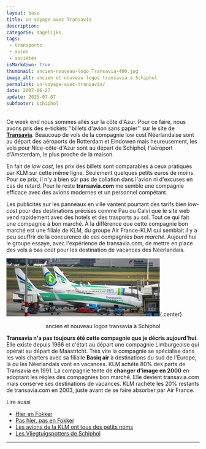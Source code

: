 ```yaml
---
layout: base
title: Un voyage avec Transavia
description: 
categorie: dagelijks
tags: 
 - transports
 - avion
 - sociétés
isMarkdown: true
thumbnail: ancien-nouveau-logo_Transavia-400.jpg
image_alt: ancien et nouveau logos transavia à Schiphol
permalink: un-voyage-avec-transavia/
date: 2007-06-27
update: 2015-07-07
subfooter: schiphol
---
```




Ce week end nous sommes allés sur la côte d'Azur. Pour ce faire, nous avons pris des e-tickets ''billets d'avion sans papier'' sur le site de **[Transavia](http://www.transavia.com/)**. Beaucoup de vols de la compagnie low cost Néerlandaise sont au départ des aéroports de Rotterdam et Eindowen mais heureusement, les vols pour Nice-côte-d'Azur sont au départ de Schiphol, l'aéroport d'Amsterdam, le plus proche de la maison.

<!--excerpt-->

En fait de *low cost*, les prix des billets sont comparables à  ceux pratiqués par KLM sur cette même ligne. Seulement quelques petits euros de moins. Pour ce prix, il n'y a bien sûr pas de collation dans l'avion ni d'excuses en cas de retard. Pour le reste **transavia.com** me semble une compagnie efficace avec des avions modernes et un personnel compétant. 

Les publicités sur les panneaux en ville vantent pourtant des tarifs bien *low-cost* pour des destinations précises comme Pau ou Calvi que le site web vend rapidement avec des hotels et des trasports au sol. Tout ce qui fait une compagnie à bon marché. À la différence que cette compagnie bon marché est une filiale de KLM, du groupe Air France-KLM qui semblait il y a peu souffrir de la concurence de ces compagnies *bon marché*. Aujourd'hui le groupe essaye, avec l'expérience de transavia.com, de mettre en place des vols à bas coût pour les destination de vacances des Néerlandais.

![ancien et nouveau logos transavia à Schiphol](ancien-nouveau-logo_Transavia-400.jpg){.center}

<center>
ancien et nouveau logos transavia à Schiphol
</center>
<!-- / HTML -->

**Transavia n'a pas toujours été cette compagnie que je décris aujourd'hui**. Elle existe depuis 1966 et c'était au départ une compagnie Limburgeoise qui opérait au départ de Maastricht. Très vite la compagnie se spécialise dans les vols charters avec sa filialle **Basiq air** à destinations du sud de l'Europe, là ou les Néerlandais vont en vacances. KLM achète 80% des parts de Transavia en 1991. La compagnie tente de **changer d'image en 2000** en adoptant les régles des compagnies bon marché. Elle devient transavia.com mais conserve ses destinations de vacances. KLM rachète les 20% restants de transavia.com en 2003, juste avant de se faire absorber par Air France.

Lire aussi 
* [Hier en Fokker](/hier-en-fokker)
* [Pas hier, pas en Fokker](/pas-hier-pas-en-fokker)
* [Les avions de la KLM ont tous des petits noms](/voyage-klm-retour)
* [Les Vliegtuigspotters de Schiphol](/vliegtuigspotters)
---
<!-- post notes:
http://www.toerkoop.nl/site/index/page=office_newsitem/id=211
--->
